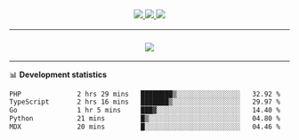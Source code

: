 <h3 align="center">
  <a href="https://github.com/hwalker928">
      <img src="https://img.shields.io/github/followers/hwalker928?label=Followers&style=for-the-badge&color=lightblue">
  </a>
  <a href="https://harryw.link/discord" alt="Discord">
      <img src="https://img.shields.io/discord/738451951758606336?label=discord&style=for-the-badge&color=lightblue"/>
  </a>
  <a href="https://harryw.link/sparked" alt="Sparked Host">
      <img src="https://img.shields.io/static/v1?label=Sponsor&message=Sparked%20Host&color=yellow&style=for-the-badge"/>
  </a>
</h3>

<hr>


<h3 align="center">
  <a href="https://github.com/hwalker928">
      <img src="https://github-profile-trophy.vercel.app/?username=hwalker928&no-bg=true&no-frame=true">
  </a>
</h3>


<hr>

📊 **Development statistics**

<!--START_SECTION:waka-->

```txt
PHP              2 hrs 29 mins   ████████▒░░░░░░░░░░░░░░░░   32.92 %
TypeScript       2 hrs 16 mins   ███████▒░░░░░░░░░░░░░░░░░   29.97 %
Go               1 hr 5 mins     ███▓░░░░░░░░░░░░░░░░░░░░░   14.40 %
Python           21 mins         █▒░░░░░░░░░░░░░░░░░░░░░░░   04.80 %
MDX              20 mins         █░░░░░░░░░░░░░░░░░░░░░░░░   04.46 %
```

<!--END_SECTION:waka-->
